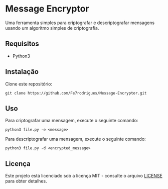 # Message Encryptor

Uma ferramenta simples para criptografar e descriptografar mensagens usando um algoritmo simples de criptografia.

## Requisitos

- Python3

## Instalação

Clone este repositório:

```
git clone https://github.com/Fe7rodrigues/Message-Encryptor.git
```

## Uso

Para criptografar uma mensagem, execute o seguinte comando:

```
python3 file.py -e <message>
```

Para descriptografar uma mensagem, execute o seguinte comando:

```
python3 file.py -d <encrypted_message>
```

## Licença

Este projeto está licenciado sob a licença MIT - consulte o arquivo <a href="https://github.com/Fe7rodrigues/Message-Encryptor/blob/main/LICENSE.md">LICENSE</a> para obter detalhes.
